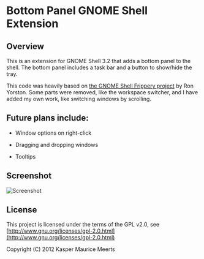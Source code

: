 Bottom Panel GNOME Shell Extension
===

Overview
---

This is an extension for GNOME Shell 3.2 that adds a bottom panel to the shell.
The bottom panel includes a task bar and a button to show/hide the tray.

This code was heavily based on [the GNOME Shell Frippery project](http://intgat.tigress.co.uk/rmy/extensions/index.html) by Ron Yorston. Some parts were removed, like the workspace switcher, and I have added my own work, like switching windows by scrolling.

Future plans include:
---

+ Window options on right-click

+ Dragging and dropping windows

+ Tooltips

Screenshot
---
![Screenshot](https://github.com/kmmeerts/BottomPanel/raw/master/screenshot.png)

License
---

This project is licensed under the terms of the GPL v2.0,
see [http://www.gnu.org/licenses/gpl-2.0.html](http://www.gnu.org/licenses/gpl-2.0.html)

Copyright (C) 2012 Kasper Maurice Meerts
